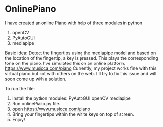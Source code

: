 # OnlinePiano
I have created an online Piano with help of three modules in python
1. openCV
2. PyAutoGUI
3. mediapipe

Basic idea:
Detect the fingertips using the mediapipe model and based on the location of the fingertip, a key is pressed. This plays the corresponding tone on the piano. I've simulated this on  an online platform.
https://www.musicca.com/piano
Currently, my project works fine with this virtual piano but not with others on the web. I'll try to fix this issue and will soon come up with a solution.

To run the file:
1. install the python modules: PyAutoGUI <pip install PyAutoGUI>
                               openCV <pip install opencv-python>
                               mediapipe <pip install mediapipe>
2. Run onlinePiano.py file.
3. open https://www.musicca.com/piano
3. Bring your fingertips within the white keys on top of screen.
4. Enjoy!
